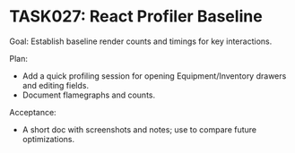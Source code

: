 # TASK027: React Profiler Baseline

Goal: Establish baseline render counts and timings for key interactions.

Plan:

- Add a quick profiling session for opening Equipment/Inventory drawers and editing fields.
- Document flamegraphs and counts.

Acceptance:

- A short doc with screenshots and notes; use to compare future optimizations.
